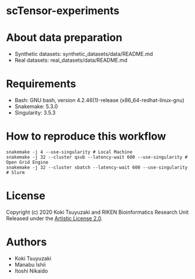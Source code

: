 # scTensor-experiments

# About data preparation
- Synthetic datasets: synthetic_datasets/data/README.md
- Real datasets: real_datasets/data/README.md

# Requirements
- Bash: GNU bash, version 4.2.46(1)-release (x86_64-redhat-linux-gnu)
- Snakemake: 5.3.0
- Singularity: 3.5.3

# How to reproduce this workflow

```
snakemake -j 4 --use-singularity # Local Machine
snakemake -j 32 --cluster qsub --latency-wait 600 --use-singularity # Open Grid Engine
snakemake -j 32 --cluster sbatch --latency-wait 600 --use-singularity # Slurm
```
# License
Copyright (c) 2020 Koki Tsuyuzaki and RIKEN Bioinformatics Research Unit Released under the [Artistic License 2.0](http://www.perlfoundation.org/artistic_license_2_0).

# Authors
- Koki Tsuyuzaki
- Manabu Ishii
- Itoshi Nikaido
